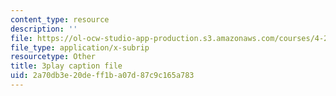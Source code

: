 ```yaml
---
content_type: resource
description: ''
file: https://ol-ocw-studio-app-production.s3.amazonaws.com/courses/4-241j-theory-of-city-form-spring-2013/2a70db3e20deff1ba07d87c9c165a783_HHpf1He752s.srt
file_type: application/x-subrip
resourcetype: Other
title: 3play caption file
uid: 2a70db3e-20de-ff1b-a07d-87c9c165a783
---
```

